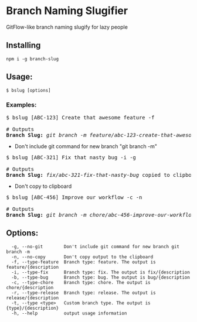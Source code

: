 # Branch Naming Slugifier

GitFlow-like branch naming slugify for lazy people

## Installing

`npm i -g branch-slug`

## Usage:

```shell
$ bslug [options]
```

### Examples:

<pre>
$ bslug [ABC-123] Create that awesome feature -f

# Outputs
<b>Branch Slug:</b> <i>git branch -m feature/abc-123-create-that-awesome-feature</i> copied to clipboard
</pre>

* Don't include git command for new branch "git branch -m"
<pre>
$ bslug [ABC-321] Fix that nasty bug -i -g 

# Outputs
<b>Branch Slug:</b> <i>fix/abc-321-fix-that-nasty-bug</i> copied to clipboard
</pre>

* Don't copy to clipboard
<pre>
$ bslug [ABC-456] Improve our workflow -c -n 

# Outputs
<b>Branch Slug:</b> <i>git branch -m chore/abc-456-improve-our-workflow</i>
</pre>


## Options:

```shell
  -g, --no-git        Don't include git command for new branch git branch -m
  -n, --no-copy       Don't copy output to the clipboard
  -f, --type-feature  Branch type: feature. The output is feature/{description
  -i, --type-fix      Branch type: fix. The output is fix/{description
  -b, --type-bug      Branch type: bug. The output is bug/{description
  -c, --type-chore    Branch type: chore. The output is chore/{description
  -r, --type-release  Branch type: release. The output is release/{description
  -t, --type <type>   Custom branch type. The output is {type}/{description}
  -h, --help          output usage information
```



